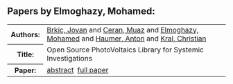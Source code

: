 <h2>Papers by Elmoghazy, Mohamed:</h2>
<!-- Begin papers -->
<table>
<tr><th>Authors:</th><td>
<a href="../authors/author_030.html">Brkic, Jovan</a> and 
<a href="../authors/author_039.html">Ceran, Muaz</a> and 
<a href="../authors/author_059.html">Elmoghazy, Mohamed</a> and 
<a href="../authors/author_092.html">Haumer, Anton</a> and 
<a href="../authors/author_133.html">Kral, Christian</a>
</td></tr>
<tr><th>Title:  </th><td>Open Source PhotoVoltaics Library for Systemic Investigations</td></tr>
<tr><th>Paper:  </th><td><a href="../abstracts/Modelica2019abstract1B1.pdf">abstract</a>&nbsp;&nbsp;<a href="../papers/Modelica2019paper1B1.pdf">full paper</a></td></tr>
</table>
<br>
<!-- End papers -->